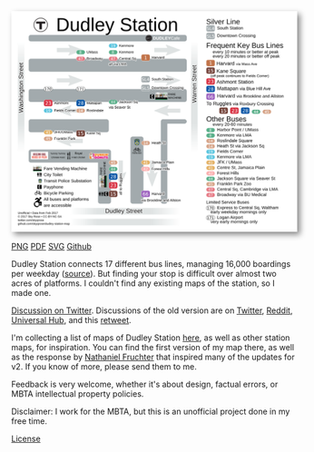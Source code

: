 <img alt="Map of Dudley Station" src="Dudley_Station_Map.png" style="box-shadow: 5px 5px 10px #888888;">

[PNG](Dudley_Station_Map.png) [PDF](Dudley_Station_Map.pdf) [SVG](Dudley_Station_Map.svg) [Github](https://github.com/skyqrose/dudley-station-map)

Dudley Station connects 17 different bus lines, managing 16,000 boardings per weekday ([source](https://www.massdot.state.ma.us/Portals/49/Docs/Focus40BusReport.pdf)). But finding your stop is difficult over almost two acres of platforms. I couldn't find any existing maps of the station, so I made one.

[Discussion on Twitter](https://twitter.com/skyqrose/status/917862633843204096). Discussions of the old version are on [Twitter](https://mobile.twitter.com/skyqrose/status/856938839063109633), [Reddit](https://www.reddit.com/r/boston/comments/67k070/dudley_station_is_a_maze_so_i_made_a_map/), [Universal Hub](http://www.universalhub.com/2017/map-bus-routes-dudley-square), and this [retweet](https://twitter.com/stevenbeaucher/status/857605821424951297).

I'm collecting a list of maps of Dudley Station [here](other_maps), as well as other station maps, for inspiration. You can find the first version of my map there, as well as the response by [Nathaniel Fruchter](https://github.com/nhfruchter/dudley-map) that inspired many of the updates for v2. If you know of more, please send them to me.

Feedback is very welcome, whether it's about design, factual errors, or MBTA intellectual property policies.

Disclaimer: I work for the MBTA, but this is an unofficial project done in my free time.

[License](LICENSE.md)
